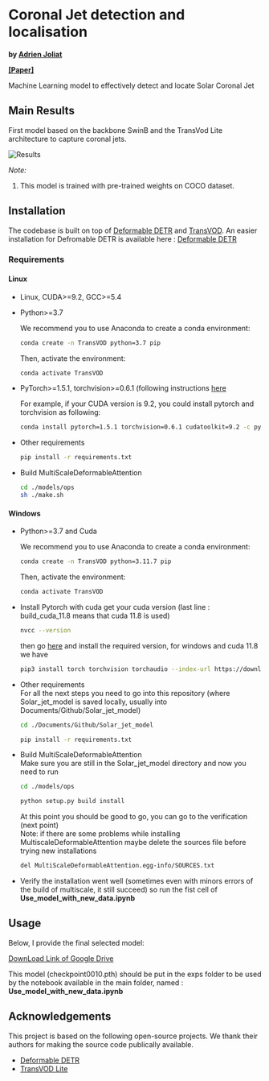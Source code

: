 # Coronal Jet detection and localisation

**by [Adrien Joliat](https://github.com/adrienjoliat)**  

**[[Paper]](./MLO_Semester_project_first_sub.pdf)**

Machine Learning model to effectively detect and locate Solar Coronal Jet


## Main Results
First model based on the backbone SwinB and the TransVod Lite architecture to capture coronal jets.

![Results](/Animations/animation_690.gif)



*Note:*
1. This model is trained  with pre-trained weights on COCO dataset.


## Installation

The codebase is built on top of [Deformable DETR](https://github.com/fundamentalvision/Deformable-DETR) and [TransVOD](https://github.com/SJTU-LuHe/TransVOD). An easier installation for Defromable DETR is available here : [Deformable DETR](https://github.com/adrienjoliat/Deformable-DETR)

### Requirements

#### Linux

* Linux, CUDA>=9.2, GCC>=5.4
  
* Python>=3.7

    We recommend you to use Anaconda to create a conda environment:
    ```bash
    conda create -n TransVOD python=3.7 pip
    ```
    Then, activate the environment:
    ```bash
    conda activate TransVOD
    ```
  
* PyTorch>=1.5.1, torchvision>=0.6.1 (following instructions [here](https://pytorch.org/)

    For example, if your CUDA version is 9.2, you could install pytorch and torchvision as following:
    ```bash
    conda install pytorch=1.5.1 torchvision=0.6.1 cudatoolkit=9.2 -c pytorch
    ```
  
* Other requirements
    ```bash
    pip install -r requirements.txt
    ```

* Build MultiScaleDeformableAttention
    ```bash
    cd ./models/ops
    sh ./make.sh
    ```

#### Windows
* Python>=3.7 and Cuda 

    We recommend you to use Anaconda to create a conda environment:
    ```bash
    conda create -n TransVOD python=3.11.7 pip
    ```
    Then, activate the environment:
    ```bash
    conda activate TransVOD
    ```
* Install Pytorch with cuda
    get your cuda version (last line : build_cuda_11.8 means that cuda 11.8 is used)
    ```bash
    nvcc --version
    ```
    then go [here](https://pytorch.org/) and install the required version, for windows and cuda 11.8 we have
    ```bash
    pip3 install torch torchvision torchaudio --index-url https://download.pytorch.org/whl/cu118
    ```

* Other requirements  
    For all the next steps you need to go into this repository (where Solar_jet_model is saved locally, usually into Documents/Github/Solar_jet_model)
    ```bash
    cd ./Documents/Github/Solar_jet_model
    ```
    ```bash
    pip install -r requirements.txt
    ```

* Build MultiScaleDeformableAttention  
    Make sure you are still in the Solar_jet_model directory and
    now you need to run
    ```bash
    cd ./models/ops
    ```
    
    ```bash
    python setup.py build install
    ```
    At this point you should be good to go, you can go to the verification (next point)  
    Note: if there are some problems while installing MultiscaleDeformableAttention maybe delete the sources file before trying new installations
    ```bash
    del MultiScaleDeformableAttention.egg-info/SOURCES.txt
    ```

* Verify the installation went well (sometimes even with minors errors of the build of multiscale, it still succeed) so
run the fist cell of **Use_model_with_new_data.ipynb**
   

## Usage
Below, I provide the final selected model:

[DownLoad Link of Google Drive](https://drive.google.com/file/d/1mrA1RFCxGWZrM9RSylFH9PVzlTUHb2Ra/view?usp=sharing)

This model (checkpoint0010.pth) should be put in the exps folder to be used by the notebook available in the main folder, named : **Use_model_with_new_data.ipynb**

## Acknowledgements

This project is based on the following open-source projects. We thank their
authors for making the source code publically available.

* [Deformable DETR](https://github.com/fundamentalvision/Deformable-DETR)
* [TransVOD Lite](https://github.com/qianyuzqy/TransVOD_Lite)